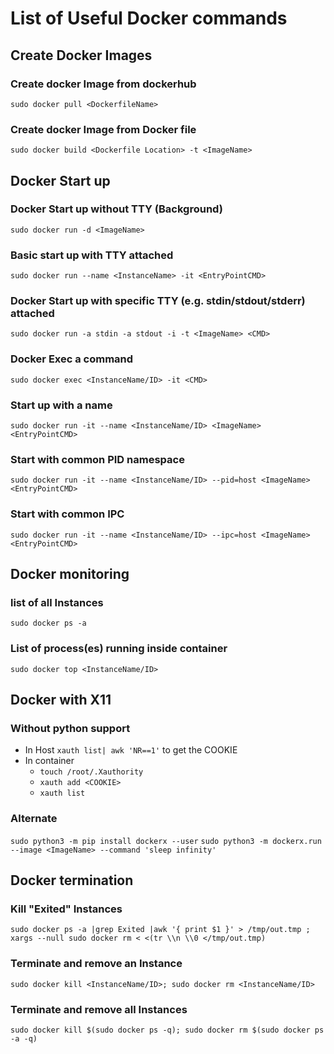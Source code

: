 # List of Useful Docker commands 
## Create Docker Images
### Create docker Image from dockerhub
`sudo docker pull <DockerfileName>`
### Create docker Image from Docker file
`sudo docker build <Dockerfile Location> -t <ImageName>`

## Docker Start up
### Docker Start up without TTY (Background)
`sudo docker run -d <ImageName>`
### Basic start up with TTY attached
`sudo docker run --name <InstanceName> -it <EntryPointCMD>`
### Docker Start up with specific TTY (e.g. stdin/stdout/stderr) attached
`sudo docker run -a stdin -a stdout -i -t <ImageName> <CMD>`
### Docker Exec a command
`sudo docker exec <InstanceName/ID> -it <CMD>`
### Start up with a name
`sudo docker run -it --name <InstanceName/ID> <ImageName> <EntryPointCMD>`
### Start with common PID namespace
`sudo docker run -it --name <InstanceName/ID> --pid=host <ImageName> <EntryPointCMD>`
### Start with common IPC
`sudo docker run -it --name <InstanceName/ID> --ipc=host <ImageName> <EntryPointCMD>`

## Docker monitoring
### list of all Instances
`sudo docker ps -a`
### List of process(es) running inside container
`sudo docker top <InstanceName/ID>`

## Docker with X11
### Without python support
* In Host `xauth list| awk 'NR==1'` to get the COOKIE
* In container 
	- `touch /root/.Xauthority`
	- `xauth add <COOKIE>`
	- `xauth list`

### Alternate
`sudo python3 -m pip install dockerx --user`
`sudo python3 -m dockerx.run --image <ImageName> --command 'sleep infinity'`

## Docker termination
### Kill "Exited" Instances
`sudo docker ps -a |grep Exited |awk '{ print $1 }' > /tmp/out.tmp ; xargs --null sudo docker rm < <(tr \\n \\0 </tmp/out.tmp)`
### Terminate and remove an Instance
`sudo docker kill <InstanceName/ID>; sudo docker rm <InstanceName/ID>`
### Terminate and remove all Instances
`sudo docker kill $(sudo docker ps -q); sudo docker rm $(sudo docker ps -a -q)`
